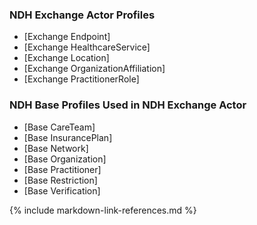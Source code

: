 ### NDH Exchange Actor Profiles
* [Exchange Endpoint]
* [Exchange HealthcareService]
* [Exchange Location]
* [Exchange OrganizationAffiliation]
* [Exchange PractitionerRole]

### NDH Base Profiles Used in NDH Exchange Actor
* [Base CareTeam]
* [Base InsurancePlan]
* [Base Network]
* [Base Organization]
* [Base Practitioner]
* [Base Restriction]
* [Base Verification]



{% include markdown-link-references.md %}
